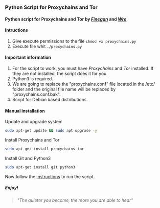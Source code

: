 ### Python Script for Proxychains and Tor
#### Python script for Proxychains and Tor by [_Finegan_](https://github.com/fineg4n) and [_Wre_](https://github.com/BrendaVlaam)<br>
#### Intructions

1. Give execute permissions to the file `chmod +x proxychains.py`
2. Execute file whit `./proxychains.py`

#### Important information 
1. For the script to work, you must have _Proxychains_ and _Tor_ installed. If they are not installed, the script does it for you.
2. Python3 is required.
3. We are going to replace the "proxychains.conf" file located in the /etc/ folder and the original file name will be replaced by "proxychains.conf.bak".
4. Script for Debian based distributions.

#### Manual installation

Update and upgrade system 
```bash
sudo apt-get update && sudo apt upgrade -y
```
Install Proxychains and Tor
```bash
sudo apt-get install proxychains tor
```
Install Git and Python3
```bash
sudo apt-get install git python3
```
Now follow the [instructions](https://github.com/fineg4n/Proxychains-Script#intructions) to run the script.
##### Enjoy!

> _"The quieter you become, the more you are able to hear"_
